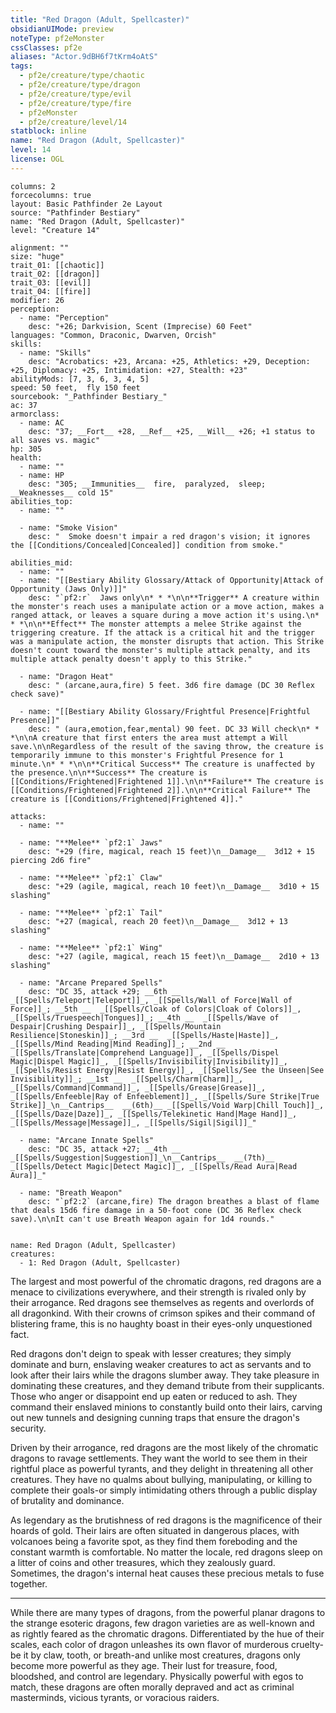 ```yaml
---
title: "Red Dragon (Adult, Spellcaster)"
obsidianUIMode: preview
noteType: pf2eMonster
cssClasses: pf2e
aliases: "Actor.9dBH6f7tKrm4oAtS" 
tags:
  - pf2e/creature/type/chaotic
  - pf2e/creature/type/dragon
  - pf2e/creature/type/evil
  - pf2e/creature/type/fire
  - pf2eMonster
  - pf2e/creature/level/14
statblock: inline
name: "Red Dragon (Adult, Spellcaster)"
level: 14
license: OGL
---
```


```statblock
columns: 2
forcecolumns: true
layout: Basic Pathfinder 2e Layout
source: "Pathfinder Bestiary"
name: "Red Dragon (Adult, Spellcaster)"
level: "Creature 14"

alignment: ""
size: "huge"
trait_01: [[chaotic]]
trait_02: [[dragon]]
trait_03: [[evil]]
trait_04: [[fire]]
modifier: 26
perception:
  - name: "Perception"
    desc: "+26; Darkvision, Scent (Imprecise) 60 Feet"
languages: "Common, Draconic, Dwarven, Orcish"
skills:
  - name: "Skills"
    desc: "Acrobatics: +23, Arcana: +25, Athletics: +29, Deception: +25, Diplomacy: +25, Intimidation: +27, Stealth: +23"
abilityMods: [7, 3, 6, 3, 4, 5]
speed: 50 feet,  fly 150 feet
sourcebook: "_Pathfinder Bestiary_"
ac: 37
armorclass:
  - name: AC
    desc: "37; __Fort__ +28, __Ref__ +25, __Will__ +26; +1 status to all saves vs. magic"
hp: 305
health:
  - name: ""
  - name: HP
    desc: "305; __Immunities__  fire,  paralyzed,  sleep; __Weaknesses__ cold 15"
abilities_top:
  - name: ""

  - name: "Smoke Vision"
    desc: "  Smoke doesn't impair a red dragon's vision; it ignores the [[Conditions/Concealed|Concealed]] condition from smoke."

abilities_mid:
  - name: ""
  - name: "[[Bestiary Ability Glossary/Attack of Opportunity|Attack of Opportunity (Jaws Only)]]"
    desc: "`pf2:r`  Jaws only\n* * *\n\n**Trigger** A creature within the monster's reach uses a manipulate action or a move action, makes a ranged attack, or leaves a square during a move action it's using.\n* * *\n\n**Effect** The monster attempts a melee Strike against the triggering creature. If the attack is a critical hit and the trigger was a manipulate action, the monster disrupts that action. This Strike doesn't count toward the monster's multiple attack penalty, and its multiple attack penalty doesn't apply to this Strike."

  - name: "Dragon Heat"
    desc: " (arcane,aura,fire) 5 feet. 3d6 fire damage (DC 30 Reflex check save)"

  - name: "[[Bestiary Ability Glossary/Frightful Presence|Frightful Presence]]"
    desc: " (aura,emotion,fear,mental) 90 feet. DC 33 Will check\n* * *\n\nA creature that first enters the area must attempt a Will save.\n\nRegardless of the result of the saving throw, the creature is temporarily immune to this monster's Frightful Presence for 1 minute.\n* * *\n\n**Critical Success** The creature is unaffected by the presence.\n\n**Success** The creature is [[Conditions/Frightened|Frightened 1]].\n\n**Failure** The creature is [[Conditions/Frightened|Frightened 2]].\n\n**Critical Failure** The creature is [[Conditions/Frightened|Frightened 4]]."

attacks:
  - name: ""

  - name: "**Melee** `pf2:1` Jaws"
    desc: "+29 (fire, magical, reach 15 feet)\n__Damage__  3d12 + 15 piercing 2d6 fire"

  - name: "**Melee** `pf2:1` Claw"
    desc: "+29 (agile, magical, reach 10 feet)\n__Damage__  3d10 + 15 slashing"

  - name: "**Melee** `pf2:1` Tail"
    desc: "+27 (magical, reach 20 feet)\n__Damage__  3d12 + 13 slashing"

  - name: "**Melee** `pf2:1` Wing"
    desc: "+27 (agile, magical, reach 15 feet)\n__Damage__  2d10 + 13 slashing"

  - name: "Arcane Prepared Spells"
    desc: "DC 35, attack +29; __6th __  _[[Spells/Teleport|Teleport]]_, _[[Spells/Wall of Force|Wall of Force]]_; __5th __  _[[Spells/Cloak of Colors|Cloak of Colors]]_, _[[Spells/Truespeech|Tongues]]_; __4th __  _[[Spells/Wave of Despair|Crushing Despair]]_, _[[Spells/Mountain Resilience|Stoneskin]]_; __3rd __  _[[Spells/Haste|Haste]]_, _[[Spells/Mind Reading|Mind Reading]]_; __2nd __  _[[Spells/Translate|Comprehend Language]]_, _[[Spells/Dispel Magic|Dispel Magic]]_, _[[Spells/Invisibility|Invisibility]]_, _[[Spells/Resist Energy|Resist Energy]]_, _[[Spells/See the Unseen|See Invisibility]]_; __1st __  _[[Spells/Charm|Charm]]_, _[[Spells/Command|Command]]_, _[[Spells/Grease|Grease]]_, _[[Spells/Enfeeble|Ray of Enfeeblement]]_, _[[Spells/Sure Strike|True Strike]]_\n__Cantrips__  __(6th)__ _[[Spells/Void Warp|Chill Touch]]_, _[[Spells/Daze|Daze]]_, _[[Spells/Telekinetic Hand|Mage Hand]]_, _[[Spells/Message|Message]]_, _[[Spells/Sigil|Sigil]]_"

  - name: "Arcane Innate Spells"
    desc: "DC 35, attack +27; __4th __  _[[Spells/Suggestion|Suggestion]]_\n__Cantrips__  __(7th)__ _[[Spells/Detect Magic|Detect Magic]]_, _[[Spells/Read Aura|Read Aura]]_"

  - name: "Breath Weapon"
    desc: "`pf2:2` (arcane,fire) The dragon breathes a blast of flame that deals 15d6 fire damage in a 50-foot cone (DC 36 Reflex check save).\n\nIt can't use Breath Weapon again for 1d4 rounds."
 
```

```encounter-table
name: Red Dragon (Adult, Spellcaster)
creatures:
  - 1: Red Dragon (Adult, Spellcaster)
```



The largest and most powerful of the chromatic dragons, red dragons are a menace to civilizations everywhere, and their strength is rivaled only by their arrogance. Red dragons see themselves as regents and overlords of all dragonkind. With their crowns of crimson spikes and their command of blistering frame, this is no haughty boast in their eyes-only unquestioned fact.

Red dragons don't deign to speak with lesser creatures; they simply dominate and burn, enslaving weaker creatures to act as servants and to look after their lairs while the dragons slumber away. They take pleasure in dominating these creatures, and they demand tribute from their supplicants. Those who anger or disappoint end up eaten or reduced to ash. They command their enslaved minions to constantly build onto their lairs, carving out new tunnels and designing cunning traps that ensure the dragon's security.

Driven by their arrogance, red dragons are the most likely of the chromatic dragons to ravage settlements. They want the world to see them in their rightful place as powerful tyrants, and they delight in threatening all other creatures. They have no qualms about bullying, manipulating, or killing to complete their goals-or simply intimidating others through a public display of brutality and dominance.

As legendary as the brutishness of red dragons is the magnificence of their hoards of gold. Their lairs are often situated in dangerous places, with volcanoes being a favorite spot, as they find them foreboding and the constant warmth is comfortable. No matter the locale, red dragons sleep on a litter of coins and other treasures, which they zealously guard. Sometimes, the dragon's internal heat causes these precious metals to fuse together.

* * *

While there are many types of dragons, from the powerful planar dragons to the strange esoteric dragons, few dragon varieties are as well-known and as rightly feared as the chromatic dragons. Differentiated by the hue of their scales, each color of dragon unleashes its own flavor of murderous cruelty-be it by claw, tooth, or breath-and unlike most creatures, dragons only become more powerful as they age. Their lust for treasure, food, bloodshed, and control are legendary. Physically powerful with egos to match, these dragons are often morally depraved and act as criminal masterminds, vicious tyrants, or voracious raiders.

